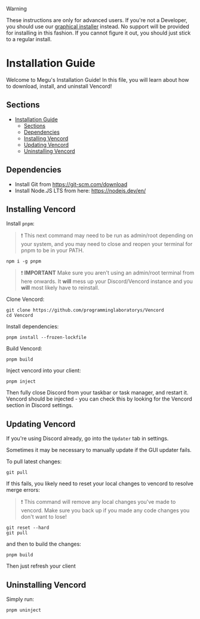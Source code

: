 > [!WARNING]
> These instructions are only for advanced users. If you're not a Developer, you should use our [graphical installer](https://github.com/Vendicated/VencordInstaller#usage) instead.
> No support will be provided for installing in this fashion. If you cannot figure it out, you should just stick to a regular install.

# Installation Guide

Welcome to Megu's Installation Guide! In this file, you will learn about how to download, install, and uninstall Vencord!

## Sections

- [Installation Guide](#installation-guide)
  - [Sections](#sections)
  - [Dependencies](#dependencies)
  - [Installing Vencord](#installing-vencord)
  - [Updating Vencord](#updating-vencord)
  - [Uninstalling Vencord](#uninstalling-vencord)

## Dependencies

-   Install Git from https://git-scm.com/download
-   Install Node.JS LTS from here: https://nodejs.dev/en/

## Installing Vencord

Install `pnpm`:

> :exclamation: This next command may need to be run as admin/root depending on your system, and you may need to close and reopen your terminal for pnpm to be in your PATH.

```shell
npm i -g pnpm
```

> :exclamation: **IMPORTANT** Make sure you aren't using an admin/root terminal from here onwards. It **will** mess up your Discord/Vencord instance and you **will** most likely have to reinstall.

Clone Vencord:

```shell
git clone https://github.com/programminglaboratorys/Vencord
cd Vencord
```

Install dependencies:

```shell
pnpm install --frozen-lockfile
```

Build Vencord:

```shell
pnpm build
```

Inject vencord into your client:

```shell
pnpm inject
```

Then fully close Discord from your taskbar or task manager, and restart it. Vencord should be injected - you can check this by looking for the Vencord section in Discord settings.

## Updating Vencord

If you're using Discord already, go into the `Updater` tab in settings.

Sometimes it may be necessary to manually update if the GUI updater fails.

To pull latest changes:

```shell
git pull
```

If this fails, you likely need to reset your local changes to vencord to resolve merge errors:

> :exclamation: This command will remove any local changes you've made to vencord. Make sure you back up if you made any code changes you don't want to lose!

```shell
git reset --hard
git pull
```

and then to build the changes:

```shell
pnpm build
```

Then just refresh your client

## Uninstalling Vencord

Simply run:

```shell
pnpm uninject
```
